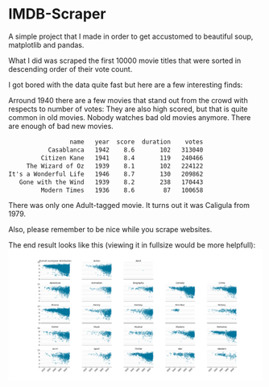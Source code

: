 IMDB-Scraper
============

A simple project that I made in order to get accustomed to beautiful soup, matplotlib and pandas. 

What I did was scraped the first 10000 movie titles that were sorted in descending order of their vote count.

I got bored with the data quite fast but here are a few interesting finds:

Arround 1940 there are a few movies that stand out from the crowd with respects to number of votes:
They are also high scored, but that is quite common in old movies. Nobody watches bad old movies anymore. 
There are enough of bad new movies.

                     name   year  score  duration    votes  
               Casablanca   1942    8.6       102   313040  
             Citizen Kane   1941    8.4       119   240466  
         The Wizard of Oz   1939    8.1       102   224122  
    It's a Wonderful Life   1946    8.7       130   209862  
       Gone with the Wind   1939    8.2       238   170443  
             Modern Times   1936    8.6        87   100658

There was only one Adult-tagged movie. It turns out it was Caligula from 1979.

Also, please remember to be nice while you scrape websites.

The end result looks like this (viewing it in fullsize would be more helpfull):
![Preview](ratings_vs_year.png)

